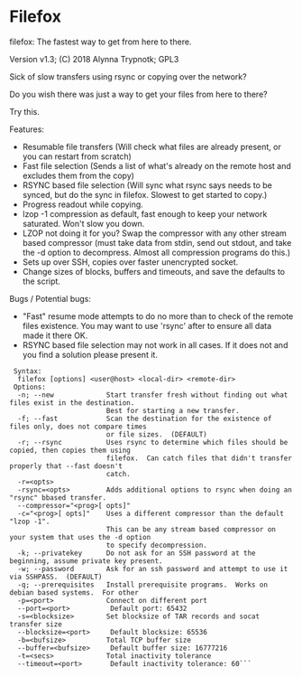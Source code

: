 # Filefox

filefox: The fastest way to get from here to there.

Version v1.3; (C) 2018 Alynna Trypnotk; GPL3

Sick of slow transfers using rsync or copying over the network?

Do you wish there was just a way to get your files from here to there?

Try this.

Features:
* Resumable file transfers (Will check what files are already present, or you can restart from scratch)
* Fast file selection (Sends a list of what's already on the remote host and excludes them from the copy)
* RSYNC based file selection (Will sync what rsync says needs to be synced, but do the sync in filefox.  Slowest to get started to copy.)
* Progress readout while copying.
* lzop -1 compression as default, fast enough to keep your network saturated.  Won't slow you down.
* LZOP not doing it for you?  Swap the compressor with any other stream based compressor (must take data from stdin, send out stdout, and take the -d option to decompress.  Almost all compression programs do this.)
* Sets up over SSH, copies over faster unencrypted socket.
* Change sizes of blocks, buffers and timeouts, and save the defaults to the script.

Bugs / Potential bugs:
* "Fast" resume mode attempts to do no more than to check of the remote files existence.  You may want to use 'rsync' after to ensure all data made it there OK.
* RSYNC based file selection may not work in all cases.  If it does not and you find a solution please present it.
```
 Syntax:
  filefox [options] <user@host> <local-dir> <remote-dir>
 Options:
  -n; --new             Start transfer fresh without finding out what files exist in the destination.
                        Best for starting a new transfer.
  -f; --fast            Scan the destination for the existence of files only, does not compare times
                        or file sizes.  (DEFAULT)
  -r; --rsync           Uses rsync to determine which files should be copied, then copies them using
                        filefox.  Can catch files that didn't transfer properly that --fast doesn't
                        catch.
  -r=<opts>
  -rsync=<opts>         Adds additional options to rsync when doing an "rsync" bbased transfer.
  --compressor="<prog>[ opts]"
  -c="<prog>[ opts]"    Uses a different compressor than the default "lzop -1".
                        This can be any stream based compressor on your system that uses the -d option
                        to specify decompression.
  -k; --privatekey      Do not ask for an SSH password at the beginning, assume private key present.
  -w; --password        Ask for an ssh password and attempt to use it via SSHPASS.  (DEFAULT)
  -q; --prerequisites   Install prerequisite programs.  Works on debian based systems.  For other
  -p=<port>             Connect on different port
  --port=<port>          Default port: 65432
  -s=<blocksize>        Set blocksize of TAR records and socat transfer size
  --blocksize=<port>     Default blocksize: 65536
  -b=<bufsize>          Total TCP buffer size
  --buffer=<bufsize>     Default buffer size: 16777216
  -t=<secs>             Total inactivity tolerance
  --timeout=<port>       Default inactivity tolerance: 60```
